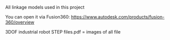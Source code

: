 All linkage models used in this project

You can open it via Fusion360: https://www.autodesk.com/products/fusion-360/overview

3DOF industrial robot STEP files.pdf = images of all file
